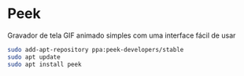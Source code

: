 # Peek

Gravador de tela GIF animado simples com uma interface fácil de usar

```bash
sudo add-apt-repository ppa:peek-developers/stable
sudo apt update
sudo apt install peek
```